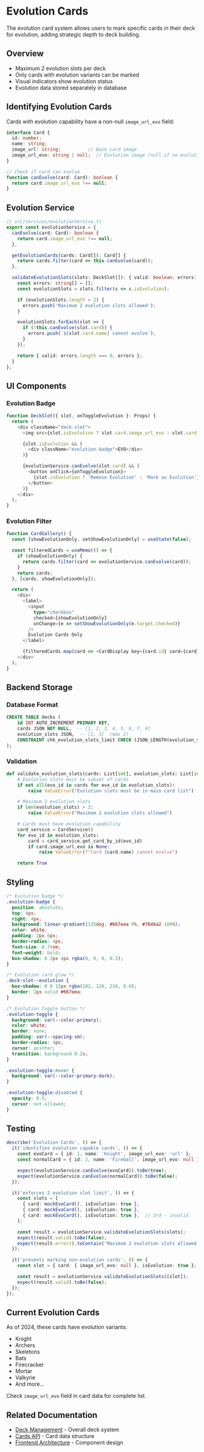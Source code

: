 # Evolution Cards

The evolution card system allows users to mark specific cards in their deck for evolution, adding strategic depth to deck building.

## Overview

- Maximum 2 evolution slots per deck
- Only cards with evolution variants can be marked
- Visual indicators show evolution status
- Evolution data stored separately in database

## Identifying Evolution Cards

Cards with evolution capability have a non-null `image_url_evo` field:

```typescript
interface Card {
  id: number;
  name: string;
  image_url: string;          // Base card image
  image_url_evo: string | null;  // Evolution image (null if no evolution)
}

// Check if card can evolve
function canEvolve(card: Card): boolean {
  return card.image_url_evo !== null;
}
```

## Evolution Service

```typescript
// src/services/evolutionService.ts
export const evolutionService = {
  canEvolve(card: Card): boolean {
    return card.image_url_evo !== null;
  },

  getEvolutionCards(cards: Card[]): Card[] {
    return cards.filter(card => this.canEvolve(card));
  },

  validateEvolutionSlots(slots: DeckSlot[]): { valid: boolean; errors: string[] } {
    const errors: string[] = [];
    const evolutionSlots = slots.filter(s => s.isEvolution);

    if (evolutionSlots.length > 2) {
      errors.push('Maximum 2 evolution slots allowed');
    }

    evolutionSlots.forEach(slot => {
      if (!this.canEvolve(slot.card)) {
        errors.push(`${slot.card.name} cannot evolve`);
      }
    });

    return { valid: errors.length === 0, errors };
  }
};
```

## UI Components

### Evolution Badge

```typescript
function DeckSlot({ slot, onToggleEvolution }: Props) {
  return (
    <div className="deck-slot">
      <img src={slot.isEvolution ? slot.card.image_url_evo : slot.card.image_url} />

      {slot.isEvolution && (
        <div className="evolution-badge">EVO</div>
      )}

      {evolutionService.canEvolve(slot.card) && (
        <button onClick={onToggleEvolution}>
          {slot.isEvolution ? 'Remove Evolution' : 'Mark as Evolution'}
        </button>
      )}
    </div>
  );
}
```

### Evolution Filter

```typescript
function CardGallery() {
  const [showEvolutionOnly, setShowEvolutionOnly] = useState(false);

  const filteredCards = useMemo(() => {
    if (showEvolutionOnly) {
      return cards.filter(card => evolutionService.canEvolve(card));
    }
    return cards;
  }, [cards, showEvolutionOnly]);

  return (
    <div>
      <label>
        <input
          type="checkbox"
          checked={showEvolutionOnly}
          onChange={e => setShowEvolutionOnly(e.target.checked)}
        />
        Evolution Cards Only
      </label>

      {filteredCards.map(card => <CardDisplay key={card.id} card={card} />)}
    </div>
  );
}
```

## Backend Storage

### Database Format

```sql
CREATE TABLE decks (
    id INT AUTO_INCREMENT PRIMARY KEY,
    cards JSON NOT NULL,  -- [1, 2, 3, 4, 5, 6, 7, 8]
    evolution_slots JSON,  -- [1, 3]  (max 2)
    CONSTRAINT chk_evolution_slots_limit CHECK (JSON_LENGTH(evolution_slots) <= 2)
);
```

### Validation

```python
def validate_evolution_slots(cards: List[int], evolution_slots: List[int]) -> bool:
    # Evolution slots must be subset of cards
    if not all(evo_id in cards for evo_id in evolution_slots):
        raise ValueError("Evolution slots must be in main card list")

    # Maximum 2 evolution slots
    if len(evolution_slots) > 2:
        raise ValueError("Maximum 2 evolution slots allowed")

    # Cards must have evolution capability
    card_service = CardService()
    for evo_id in evolution_slots:
        card = card_service.get_card_by_id(evo_id)
        if card.image_url_evo is None:
            raise ValueError(f"Card {card.name} cannot evolve")

    return True
```

## Styling

```css
/* Evolution badge */
.evolution-badge {
  position: absolute;
  top: 4px;
  right: 4px;
  background: linear-gradient(135deg, #667eea 0%, #764ba2 100%);
  color: white;
  padding: 2px 6px;
  border-radius: 4px;
  font-size: 0.7rem;
  font-weight: bold;
  box-shadow: 0 2px 4px rgba(0, 0, 0, 0.3);
}

/* Evolution card glow */
.deck-slot--evolution {
  box-shadow: 0 0 12px rgba(102, 126, 234, 0.6);
  border: 2px solid #667eea;
}

/* Evolution toggle button */
.evolution-toggle {
  background: var(--color-primary);
  color: white;
  border: none;
  padding: var(--spacing-sm);
  border-radius: 4px;
  cursor: pointer;
  transition: background 0.2s;
}

.evolution-toggle:hover {
  background: var(--color-primary-dark);
}

.evolution-toggle:disabled {
  opacity: 0.5;
  cursor: not-allowed;
}
```

## Testing

```typescript
describe('Evolution Cards', () => {
  it('identifies evolution capable cards', () => {
    const evoCard = { id: 1, name: 'Knight', image_url_evo: 'url' };
    const normalCard = { id: 2, name: 'Fireball', image_url_evo: null };

    expect(evolutionService.canEvolve(evoCard)).toBe(true);
    expect(evolutionService.canEvolve(normalCard)).toBe(false);
  });

  it('enforces 2 evolution slot limit', () => {
    const slots = [
      { card: mockEvoCard(), isEvolution: true },
      { card: mockEvoCard(), isEvolution: true },
      { card: mockEvoCard(), isEvolution: true },  // 3rd - invalid
    ];

    const result = evolutionService.validateEvolutionSlots(slots);
    expect(result.valid).toBe(false);
    expect(result.errors).toContain('Maximum 2 evolution slots allowed');
  });

  it('prevents marking non-evolution cards', () => {
    const slot = { card: { image_url_evo: null }, isEvolution: true };

    const result = evolutionService.validateEvolutionSlots([slot]);
    expect(result.valid).toBe(false);
  });
});
```

## Current Evolution Cards

As of 2024, these cards have evolution variants:

- Knight
- Archers
- Skeletons
- Bats
- Firecracker
- Mortar
- Valkyrie
- And more...

Check `image_url_evo` field in card data for complete list.

## Related Documentation

- [Deck Management](deck-management.md) - Overall deck system
- [Cards API](../api/cards.md) - Card data structure
- [Frontend Architecture](../architecture/frontend.md) - Component design
